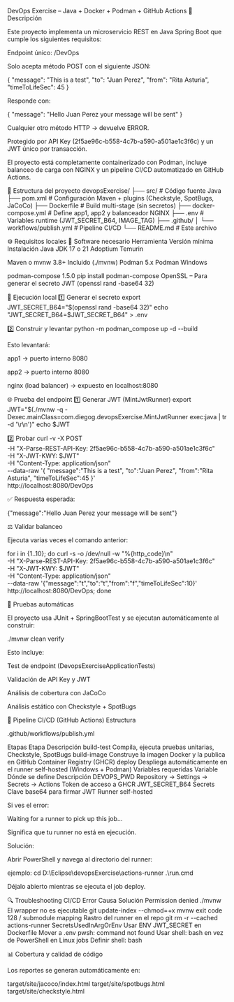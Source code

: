 DevOps Exercise – Java + Docker + Podman + GitHub Actions
📖 Descripción

Este proyecto implementa un microservicio REST en Java Spring Boot que cumple los siguientes requisitos:

Endpoint único: /DevOps

Solo acepta método POST con el siguiente JSON:

{
  "message": "This is a test",
  "to": "Juan Perez",
  "from": "Rita Asturia",
  "timeToLifeSec": 45
}


Responde con:

{
  "message": "Hello Juan Perez your message will be sent"
}


Cualquier otro método HTTP → devuelve ERROR.

Protegido por API Key (2f5ae96c-b558-4c7b-a590-a501ae1c3f6c) y un JWT único por transacción.

El proyecto está completamente containerizado con Podman, incluye balanceo de carga con NGINX y un pipeline CI/CD automatizado en GitHub Actions.

🧱 Estructura del proyecto
devopsExercise/
├── src/                            # Código fuente Java
├── pom.xml                         # Configuración Maven + plugins (Checkstyle, SpotBugs, JaCoCo)
├── Dockerfile                      # Build multi-stage (sin secretos)
├── docker-compose.yml              # Define app1, app2 y balanceador NGINX
├── .env                            # Variables runtime (JWT_SECRET_B64, IMAGE_TAG)
├── .github/
│   └── workflows/publish.yml       # Pipeline CI/CD
└── README.md                       # Este archivo

⚙️ Requisitos locales
🔸 Software necesario
Herramienta	Versión mínima	Instalación
Java JDK	17 o 21	Adoptium Temurin

Maven o mvnw	3.8+	Incluido (./mvnw)
Podman	5.x	Podman Windows

podman-compose	1.5.0	pip install podman-compose
OpenSSL	–	Para generar el secreto JWT (openssl rand -base64 32)

🧩 Ejecución local
1️⃣ Generar el secreto
export JWT_SECRET_B64="$(openssl rand -base64 32)"
echo "JWT_SECRET_B64=$JWT_SECRET_B64" > .env

2️⃣ Construir y levantar
python -m podman_compose up -d --build

Esto levantará:

app1 → puerto interno 8080

app2 → puerto interno 8080

nginx (load balancer) → expuesto en localhost:8080

🌐 Prueba del endpoint
1️⃣ Generar JWT (MintJwtRunner)
export JWT="$(./mvnw -q -Dexec.mainClass=com.diegog.devopsExercise.MintJwtRunner exec:java | tr -d '\r\n')"
echo $JWT

2️⃣ Probar
curl -v -X POST \
 -H "X-Parse-REST-API-Key: 2f5ae96c-b558-4c7b-a590-a501ae1c3f6c" \
 -H "X-JWT-KWY: $JWT" \
 -H "Content-Type: application/json" \
 --data-raw '{ "message":"This is a test", "to":"Juan Perez", "from":"Rita Asturia", "timeToLifeSec":45 }' \
 http://localhost:8080/DevOps


✅ Respuesta esperada:

{"message":"Hello Juan Perez your message will be sent"}

⚖️ Validar balanceo

Ejecuta varias veces el comando anterior:

for i in {1..10}; do
  curl -s -o /dev/null -w "%{http_code}\n" \
  -H "X-Parse-REST-API-Key: 2f5ae96c-b558-4c7b-a590-a501ae1c3f6c" \
  -H "X-JWT-KWY: $JWT" \
  -H "Content-Type: application/json" \
  --data-raw '{"message":"t","to":"t","from":"f","timeToLifeSec":10}' \
  http://localhost:8080/DevOps;
done



🧪 Pruebas automáticas

El proyecto usa JUnit + SpringBootTest y se ejecutan automáticamente al construir:

./mvnw clean verify


Esto incluye:

Test de endpoint (DevopsExerciseApplicationTests)

Validación de API Key y JWT

Análisis de cobertura con JaCoCo

Análisis estático con Checkstyle + SpotBugs

🚀 Pipeline CI/CD (GitHub Actions)
Estructura

.github/workflows/publish.yml

Etapas
Etapa	Descripción
build-test	Compila, ejecuta pruebas unitarias, Checkstyle, SpotBugs
build-image	Construye la imagen Docker y la publica en GitHub Container Registry (GHCR)
deploy	Despliega automáticamente en el runner self-hosted (Windows + Podman)
Variables requeridas
Variable	Dónde se define	Descripción
DEVOPS_PWD	Repository → Settings → Secrets → Actions	Token de acceso a GHCR
JWT_SECRET_B64	Secrets	Clave base64 para firmar JWT
Runner self-hosted

Si ves el error:

Waiting for a runner to pick up this job...


Significa que tu runner no está en ejecución.

Solución:

Abrir PowerShell y navega al directorio del runner:

ejemplo: 
cd D:\Eclipse\devopsExercise\actions-runner
.\run.cmd


Déjalo abierto mientras se ejecuta el job deploy.

🔍 Troubleshooting CI/CD
Error	Causa	Solución
Permission denied ./mvnw	El wrapper no es ejecutable	git update-index --chmod=+x mvnw
exit code 128 / submodule mapping	Rastro del runner en el repo	git rm -r --cached actions-runner
SecretsUsedInArgOrEnv	Usar ENV JWT_SECRET en Dockerfile	Mover a .env
pwsh: command not found	Usar shell: bash en vez de PowerShell en Linux jobs	Definir shell: bash

📊 Cobertura y calidad de código

Los reportes se generan automáticamente en:

target/site/jacoco/index.html
target/site/spotbugs.html
target/site/checkstyle.html

